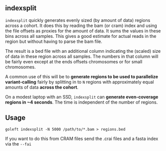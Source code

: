 indexsplit
----------

`indexsplit` quickly generates evenly sized (by amount of data) regions across
a cohort. It does this by reading the bam (or cram) index and using the file offsets as proxies
for the amount of data. It sums the values in these bins across all samples. This gives a good
estimate for actual reads in the region but without having to parse the bam file.

The result is a bed file with an additional column indicating the (scaled) size of data in these
region across all samples. The numbers in that column will be fairly even except at the ends offsets
chromosomes or for small chromosomes.

A common use of this will be to **generate regions to be used to parallelize variant-calling** fairly
by splitting in to `N` regions with approximately equal amounts of data **across the cohort**.

On a modest laptop with an SSD, `indexsplit` can **generate even-coverage regions in ~4 seconds**.
The time is independent of the number of regions.

Usage
-----

```
goleft indexsplit -N 5000 /path/to/*.bam > regions.bed
```

If you want to do this from CRAM files send the .crai files and a fasta index via
the `--fai`
